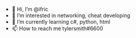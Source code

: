 - 👋 Hi, I’m @ifric
- 👀 I’m interested in networking, cheat developing
- 🌱 I’m currently learning c#, python, html
- 📫 How to reach me tylersmith#6600
